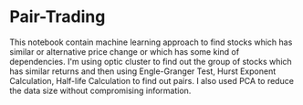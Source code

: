# Pair-Trading

This notebook contain machine learning approach to find stocks which has similar or alternative price change or which has some kind of dependencies. I'm using optic cluster to find out the group of stocks which has similar returns and then using Engle-Granger Test, Hurst Exponent Calculation, Half-life Calculation to find out pairs. I also used PCA to reduce the data size without compromising information.

